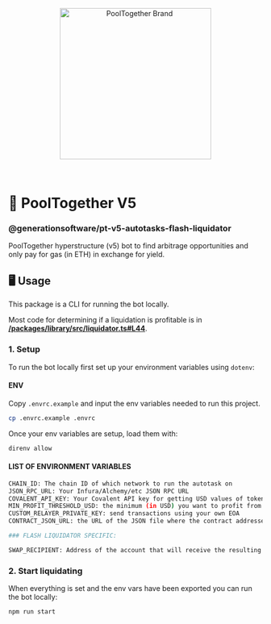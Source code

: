 <p align="center">
  <img src="https://raw.githubusercontent.com/GenerationSoftware/pt-v5-utils-js/main/img/pooltogether-logo--purple@2x.png?raw=true" alt="PoolTogether Brand" style="max-width:100%;" width="300">
</p>

<br />

# 🤖 PoolTogether V5

### @generationsoftware/pt-v5-autotasks-flash-liquidator

PoolTogether hyperstructure (v5) bot to find arbitrage opportunities and only pay for gas (in ETH) in exchange for yield.

## 🖥️ Usage

This package is a CLI for running the bot locally.

Most code for determining if a liquidation is profitable is in **[/packages/library/src/liquidator.ts#L44](../library)**.

### 1. Setup

To run the bot locally first set up your environment variables using `dotenv`:

#### ENV

Copy `.envrc.example` and input the env variables needed to run this project.

```sh
cp .envrc.example .envrc
```

Once your env variables are setup, load them with:

```sh
direnv allow
```

#### LIST OF ENVIRONMENT VARIABLES

```sh
CHAIN_ID: The chain ID of which network to run the autotask on
JSON_RPC_URL: Your Infura/Alchemy/etc JSON RPC URL
COVALENT_API_KEY: Your Covalent API key for getting USD values of tokens
MIN_PROFIT_THRESHOLD_USD: the minimum (in USD) you want to profit from each swap (ie. 1 is $1.00)
CUSTOM_RELAYER_PRIVATE_KEY: send transactions using your own EOA
CONTRACT_JSON_URL: the URL of the JSON file where the contract addresses and ABIs live (typically a commit on GitHub)

### FLASH LIQUIDATOR SPECIFIC:

SWAP_RECIPIENT: Address of the account that will receive the resulting swap tokens, can be any other contract/EOA address or if blank sets recipient to be the relayer address

```

### 2. Start liquidating

When everything is set and the env vars have been exported you can run the bot locally:

```sh
npm run start
```
